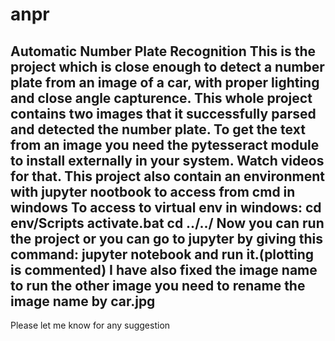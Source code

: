 # anpr
Automatic Number Plate Recognition
This is the project which is close enough to detect a number plate from an image of a car, with proper lighting and close angle capturence.
This whole project contains two images that it successfully parsed and detected the number plate.
To get the text from an image you need the pytesseract module to install externally in your system. Watch videos for that.
This project also contain an environment with jupyter nootbook to access from cmd in windows
To access to virtual env in windows:
    cd env/Scripts
    activate.bat
    cd ../../
Now you can run the project or you can go to jupyter by giving this command: jupyter notebook and run it.(plotting is commented)
I have also fixed the image name to run the other image you need to rename the image name by car.jpg
------------------------------------------------------------------------


Please let me know for any suggestion
